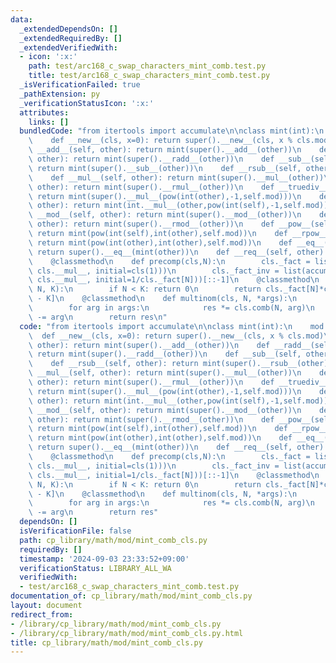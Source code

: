 ```yaml
---
data:
  _extendedDependsOn: []
  _extendedRequiredBy: []
  _extendedVerifiedWith:
  - icon: ':x:'
    path: test/arc168_c_swap_characters_mint_comb.test.py
    title: test/arc168_c_swap_characters_mint_comb.test.py
  _isVerificationFailed: true
  _pathExtension: py
  _verificationStatusIcon: ':x:'
  attributes:
    links: []
  bundledCode: "from itertools import accumulate\n\nclass mint(int):\n    mod = None\n\
    \    def __new__(cls, x=0): return super().__new__(cls, x % cls.mod)\n    def\
    \ __add__(self, other): return mint(super().__add__(other))\n    def __radd__(self,\
    \ other): return mint(super().__radd__(other))\n    def __sub__(self, other):\
    \ return mint(super().__sub__(other))\n    def __rsub__(self, other): return mint(super().__rsub__(other))\n\
    \    def __mul__(self, other): return mint(super().__mul__(other))\n    def __rmul__(self,\
    \ other): return mint(super().__rmul__(other))\n    def __truediv__(self, other):\
    \ return mint(super().__mul__(pow(int(other),-1,self.mod)))\n    def __rtruediv__(self,\
    \ other): return mint(int.__mul__(other,pow(int(self),-1,self.mod)))\n    def\
    \ __mod__(self, other): return mint(super().__mod__(other))\n    def __rmod__(self,\
    \ other): return mint(super().__rmod__(other))\n    def __pow__(self, other):\
    \ return mint(pow(int(self),int(other),self.mod))\n    def __rpow__(self, other):\
    \ return mint(pow(int(other),int(other),self.mod))\n    def __eq__(self, other):\
    \ return super().__eq__(mint(other))\n    def __req__(self, other): return super().__eq__(mint(other))\n\
    \    @classmethod\n    def precomp(cls,N):\n        cls._fact = list(accumulate(range(1,N+1),\
    \ cls.__mul__, initial=cls(1)))\n        cls._fact_inv = list(accumulate(range(N,0,-1),\
    \ cls.__mul__, initial=1/cls._fact[N]))[::-1]\n    @classmethod\n    def comb(cls,\
    \ N, K):\n        if N < K: return 0\n        return cls._fact[N]*cls._fact_inv[K]*cls._fact_inv[N\
    \ - K]\n    @classmethod\n    def multinom(cls, N, *args):\n        res = cls(1)\n\
    \        for arg in args:\n            res *= cls.comb(N, arg)\n            N\
    \ -= arg\n        return res\n"
  code: "from itertools import accumulate\n\nclass mint(int):\n    mod = None\n  \
    \  def __new__(cls, x=0): return super().__new__(cls, x % cls.mod)\n    def __add__(self,\
    \ other): return mint(super().__add__(other))\n    def __radd__(self, other):\
    \ return mint(super().__radd__(other))\n    def __sub__(self, other): return mint(super().__sub__(other))\n\
    \    def __rsub__(self, other): return mint(super().__rsub__(other))\n    def\
    \ __mul__(self, other): return mint(super().__mul__(other))\n    def __rmul__(self,\
    \ other): return mint(super().__rmul__(other))\n    def __truediv__(self, other):\
    \ return mint(super().__mul__(pow(int(other),-1,self.mod)))\n    def __rtruediv__(self,\
    \ other): return mint(int.__mul__(other,pow(int(self),-1,self.mod)))\n    def\
    \ __mod__(self, other): return mint(super().__mod__(other))\n    def __rmod__(self,\
    \ other): return mint(super().__rmod__(other))\n    def __pow__(self, other):\
    \ return mint(pow(int(self),int(other),self.mod))\n    def __rpow__(self, other):\
    \ return mint(pow(int(other),int(other),self.mod))\n    def __eq__(self, other):\
    \ return super().__eq__(mint(other))\n    def __req__(self, other): return super().__eq__(mint(other))\n\
    \    @classmethod\n    def precomp(cls,N):\n        cls._fact = list(accumulate(range(1,N+1),\
    \ cls.__mul__, initial=cls(1)))\n        cls._fact_inv = list(accumulate(range(N,0,-1),\
    \ cls.__mul__, initial=1/cls._fact[N]))[::-1]\n    @classmethod\n    def comb(cls,\
    \ N, K):\n        if N < K: return 0\n        return cls._fact[N]*cls._fact_inv[K]*cls._fact_inv[N\
    \ - K]\n    @classmethod\n    def multinom(cls, N, *args):\n        res = cls(1)\n\
    \        for arg in args:\n            res *= cls.comb(N, arg)\n            N\
    \ -= arg\n        return res"
  dependsOn: []
  isVerificationFile: false
  path: cp_library/math/mod/mint_comb_cls.py
  requiredBy: []
  timestamp: '2024-09-03 23:33:52+09:00'
  verificationStatus: LIBRARY_ALL_WA
  verifiedWith:
  - test/arc168_c_swap_characters_mint_comb.test.py
documentation_of: cp_library/math/mod/mint_comb_cls.py
layout: document
redirect_from:
- /library/cp_library/math/mod/mint_comb_cls.py
- /library/cp_library/math/mod/mint_comb_cls.py.html
title: cp_library/math/mod/mint_comb_cls.py
---
```

